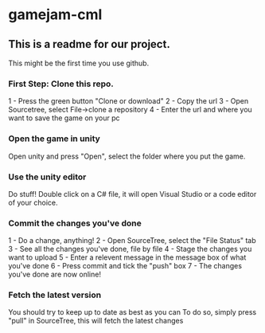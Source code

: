 # gamejam-cml

## This is a readme for our project.

This might be the first time you use github. 
### First Step: Clone this repo.
1 - Press the green button "Clone or download"
2 - Copy the url
3 - Open Sourcetree, select File->clone a repository
4 - Enter the url and where you want to save the game on your pc

### Open the game in unity
Open unity and press "Open", select the folder where you put the game.

### Use the unity editor
Do stuff!
Double click on a C# file, it will open Visual Studio or a code editor of your choice.

### Commit the changes you've done
1 - Do a change, anything!
2 - Open SourceTree, select the "File Status" tab
3 - See all the changes you've done, file by file
4 - Stage the changes you want to upload
5 - Enter a relevent message in the message box of what you've done
6 - Press commit and tick the "push" box
7 - The changes you've done are now online!

### Fetch the latest version
You should try to keep up to date as best as you can
To do so, simply press "pull" in SourceTree, this will fetch the latest changes

